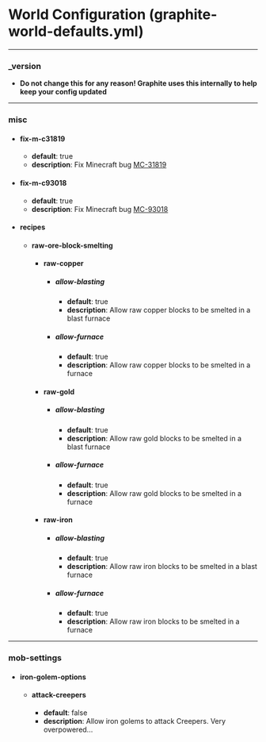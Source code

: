 # World Configuration (graphite-world-defaults.yml)
___
### _version
* **Do not change this for any reason! Graphite uses this internally to help keep your config updated**
___
### misc
* #### fix-m-c31819
    - **default**: true
    - **description**: Fix Minecraft bug [MC-31819](https://bugs.mojang.com/browse/MC-31819)
* #### fix-m-c93018
    - **default**: true
    - **description**: Fix Minecraft bug [MC-93018](https://bugs.mojang.com/browse/MC-93018)
* #### recipes
    * #### raw-ore-block-smelting
        * #### raw-copper
             * ##### allow-blasting
                 - **default**: true
                 - **description**: Allow raw copper blocks to be smelted in a blast furnace 
             * ##### allow-furnace
                 - **default**: true
                 - **description**: Allow raw copper blocks to be smelted in a furnace
        * #### raw-gold
             * ##### allow-blasting
                 - **default**: true
                 - **description**: Allow raw gold blocks to be smelted in a blast furnace
             * ##### allow-furnace
                - **default**: true
                - **description**: Allow raw gold blocks to be smelted in a furnace
        * #### raw-iron
            * ##### allow-blasting
                - **default**: true
                - **description**: Allow raw iron blocks to be smelted in a blast furnace
            * ##### allow-furnace
                - **default**: true
                - **description**: Allow raw iron blocks to be smelted in a furnace
___
### mob-settings
* #### iron-golem-options
    * #### attack-creepers
        - **default**: false
        - **description**: Allow iron golems to attack Creepers. Very overpowered...